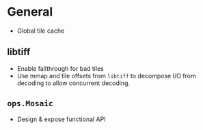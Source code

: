 # General

- Global tile cache

## libtiff

- Enable fallthrough for bad tiles
- Use mmap and tile offsets from `libtiff` to decompose I/O from decoding to allow concurrent decoding.

## `ops.Mosaic`

- Design & expose functional API
